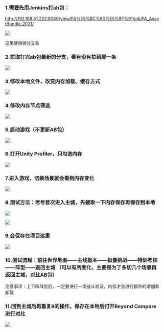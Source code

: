 ### 1.需要先用Jenkins打ab包：
<u>http://192.168.51.222:8080/view/FA%E5%BC%80%E5%8F%91/job/FA_AssetBundle_2021/</u>

![](https://cdn.nlark.com/yuque/0/2024/png/43256946/1712647954546-decb28b8-6cdf-44f0-832e-db3d7ea61385.png)

这里替换掉分支名

### 2.拉取打完ab包最新的分支，看有没有拉到那一条
![](https://cdn.nlark.com/yuque/0/2024/png/43256946/1712647954553-e34eb588-3b50-487b-b024-4d0107c1f0db.png)

### 3.修改本地文件，改变内存加载、缓存方式
![](https://cdn.nlark.com/yuque/0/2024/png/43256946/1712647954550-301b2250-65fe-4c93-8d5f-145544351dcd.png)

### 4.修改内存节点筛选
![](https://cdn.nlark.com/yuque/0/2024/png/43256946/1712647954523-57cb8a41-e705-415f-a496-9b7ca8f1f1af.png)

### 5.启动游戏（不更新AB包）
![](https://cdn.nlark.com/yuque/0/2024/png/43256946/1712647954536-7a24efb2-00ca-4ed4-ae21-c261e8d53cfc.png)

### 6.打开Unity Profiler，只勾选内存
![](https://cdn.nlark.com/yuque/0/2024/png/43256946/1712647955073-9e53985b-bf3e-45ca-9823-be9f9944f086.png)

### 7.进入游戏，切换场景就会看到内存变化
![](https://cdn.nlark.com/yuque/0/2024/png/43256946/1712647955110-d20012f7-73e1-444f-abfd-2c987c8daafd.png)

### 8.测试方法：老号首次进入主城，先截取一下内存保存再保存到本地
![](https://cdn.nlark.com/yuque/0/2024/png/43256946/1712647955158-8f419f76-ac59-4aa0-a387-e2dc3aa2558c.png)

![](https://cdn.nlark.com/yuque/0/2024/png/43256946/1712647955387-c7355ccd-38ae-46d8-8afd-84e834fadc68.png)

### 9.会保存在项目这里
![](https://cdn.nlark.com/yuque/0/2024/png/43256946/1712647955377-8e3a0b77-fc61-4e55-9d60-0f56337f59a0.png)

### 10.测试流程：前往世界地图——主线副本——拟像挑战——特训考核——阵型——返回主城 （可以有所变化，主要是为了多切几个场景再返回主城，对比AB包）
注意事项：上下阵阵型后，一定要进行一场战斗验证，内存才会进行额外的增加和卸载

### 11.回到主城后再重复8的操作，保存在本地后打开Beyond Campare进行对比
![](https://cdn.nlark.com/yuque/0/2024/png/43256946/1712647955579-5067bbe7-4ced-4ed9-994e-2fb5810c5b8a.png)

